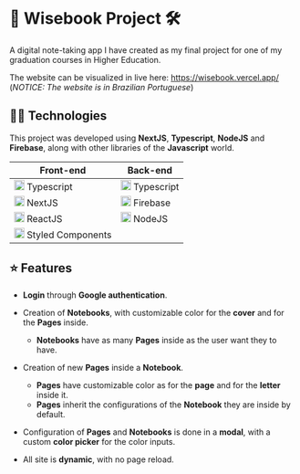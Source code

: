 # 📕 Wisebook Project 🛠

A digital note-taking app I have created as my final project for one of my graduation courses in Higher Education. 

The website can be visualized in live here: https://wisebook.vercel.app/ (*NOTICE: The website is in Brazilian Portuguese*)

## 👩‍💻 Technologies

This project was developed using **NextJS**, **Typescript**, **NodeJS** and **Firebase**, along with other libraries of the **Javascript** world. 

| Front-end | Back-end |
|--|--|
|<img src="https://cdn.jsdelivr.net/gh/devicons/devicon@latest/icons/typescript/typescript-original.svg" width="18" /> Typescript|<img src="https://cdn.jsdelivr.net/gh/devicons/devicon@latest/icons/typescript/typescript-original.svg" width="18" /> Typescript|
|<img src="https://cdn.jsdelivr.net/gh/devicons/devicon@latest/icons/nextjs/nextjs-original.svg" width='18' /> NextJS |<img src='https://cdn.jsdelivr.net/gh/devicons/devicon/icons/firebase/firebase-plain.svg' width='18'> Firebase |
|<img src='https://cdn.jsdelivr.net/gh/devicons/devicon/icons/react/react-original.svg' width='18'> ReactJS |<img src="https://cdn.jsdelivr.net/gh/devicons/devicon@latest/icons/nodejs/nodejs-original.svg" width="18" /> NodeJS|
|<img src="https://emojicdn.elk.sh/💅?style=google" width="18" /> Styled Components||

## ⭐ Features

- **Login** through **Google authentication**.

- Creation of **Notebooks**, with customizable color for the **cover** and for the **Pages** inside.
    - **Notebooks** have as many **Pages** inside as the user want they to have.

- Creation of new **Pages** inside a **Notebook**.
  - **Pages** have customizable color as for the **page** and for the **letter** inside it.
  - **Pages** inherit the configurations of the **Notebook** they are inside by default. 
  
- Configuration of **Pages** and **Notebooks** is done in a **modal**, with a custom **color picker** for the color inputs.

- All site is **dynamic**, with no page reload.
